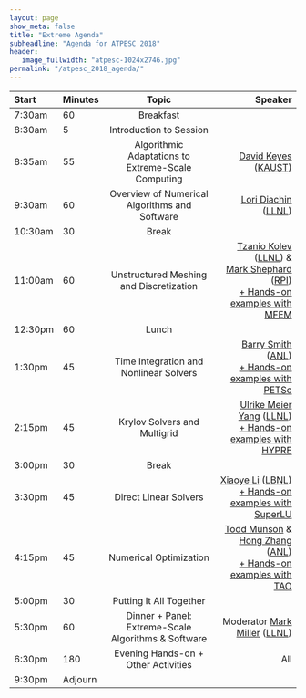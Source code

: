 ```yaml
---
layout: page
show_meta: false
title: "Extreme Agenda"
subheadline: "Agenda for ATPESC 2018"
header:
   image_fullwidth: "atpesc-1024x2746.jpg"
permalink: "/atpesc_2018_agenda/"
---
```



|Start|Minutes|Topic|Speaker|
|:----|:------|:---:|------:|
|7:30am|60|Breakfast||
|8:30am|5|Introduction to Session|||
|8:35am|55|Algorithmic Adaptations to Extreme-Scale Computing|[David Keyes][4] ([KAUST][5])|
|9:30am|60|Overview of Numerical Algorithms and Software|[Lori Diachin][6] ([LLNL][2])|
|10:30am|30|Break||
|11:00am|60|Unstructured Meshing and Discretization|[Tzanio Kolev][3] ([LLNL][2]) &<br>[Mark Shephard][7] ([RPI][8])<br>[+ Hands-on examples with][21] [MFEM][1]|
|12:30pm|60|Lunch||
|1:30pm|45|Time Integration and Nonlinear Solvers|[Barry Smith][9] ([ANL][12])<br>[+ Hands-on examples with][22] [PETSc][10]|
|2:15pm|45|Krylov Solvers and Multigrid|[Ulrike Meier Yang][11] ([LLNL][2])<br>[+ Hands-on examples with][23] [HYPRE][13]|
|3:00pm|30|Break||
|3:30pm|45|Direct Linear Solvers|[Xiaoye Li][14] ([LBNL][15])<br>[+ Hands-on examples with][24] [SuperLU][16]|
|4:15pm|45|Numerical Optimization|[Todd Munson][17] &<br>[Hong Zhang][18] ([ANL][12])<br>[+ Hands-on examples with][25] [TAO][19]|
|5:00pm|30|Putting It All Together||
|5:30pm|60|Dinner + Panel: Extreme-Scale Algorithms & Software|Moderator [Mark Miller][20] ([LLNL][2])|
|6:30pm|180|Evening Hands-on + Other Activities|All|
|9:30pm|Adjourn||

[1]: http://mfem.org
[2]: https://computation.llnl.gov
[3]: <mailto:kolev1@llnl.gov>
[4]: <mailto:david.keyes@kaust.edu.sa>
[5]: https://www.kaust.edu.sa/en
[6]: <mailto:diachin2@llnl.gov>
[7]: <mailto:shephm@rpi.edu>
[8]: https://www.scorec.rpi.edu
[9]: <mailto:bsmith@mcs.anl.gov>
[10]: http://www.mcs.anl.gov/petsc
[11]: <mailto:umyang@llnl.gov>
[12]: https://www.mcs.anl.gov
[13]: https://computation.llnl.gov/projects/hypre-scalable-linear-solvers-multigrid-methods
[14]: <mailto:xsli@lbl.gov>
[15]: http://crd.lbl.gov
[16]: http://crd-legacy.lbl.gov/~xiaoye/SuperLU/index.html
[17]: <mailto:tmunson@mcs.anl.gov>
[18]: <mailto:hongzh@mcs.anl.gov>
[19]: http://www.mcs.anl.gov/research/projects/tao/tao-deprecated/index.html
[20]: <mailto:miller86@llnl.gov>
[21]: ../lessons/mfem_convergence/
[22]: ../lessons/time_integrators/
[23]: ../lessons/krylov_amg/
[24]: ../lessons/superlu_mfem/
[25]: ../lessons/adjoint/
